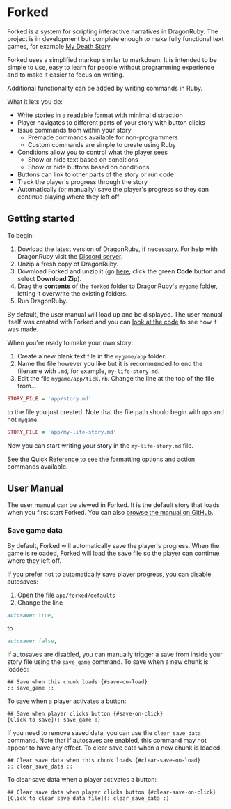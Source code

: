 # Forked
Forked is a system for scripting interactive narratives in DragonRuby. The project is in development but complete enough to make fully functional text games, for example [My Death Story](https://akzidenz.itch.io/my-death-story).

Forked uses a simplified markup similar to markdown. It is intended to be simple to use, easy to learn for people without programming experience and to make it easier to focus on writing.

Additional functionality can be added by writing commands in Ruby.

What it lets you do:
* Write stories in a readable format with minimal distraction
* Player navigates to different parts of your story with button clicks
* Issue commands from within your story
  * Premade commands available for non-programmers
  * Custom commands are simple to create using Ruby
* Conditions allow you to control what the player sees
  * Show or hide text based on conditions
  * Show or hide buttons based on conditions
* Buttons can link to other parts of the story or run code
* Track the player's progress through the story
* Automatically (or manually) save the player's progress so they can continue playing where they left off

## Getting started
To begin:
1. Dowload the latest version of DragonRuby, if necessary. For help with DragonRuby visit the [Discord server](http://discord.dragonruby.org).
2. Unzip a fresh copy of DragonRuby. 
3. Download Forked and unzip it (go [here](https://github.com/oeloeloel/forked/tree/main), click the green **Code** button and select **Download Zip**).
4. Drag the **contents** of the `forked` folder to DragonRuby's `mygame` folder, letting it overwrite the existing folders.
5. Run DragonRuby. 

By default, the user manual will load up and be displayed. The user manual itself was created with Forked and you can [look at the code](https://github.com/oeloeloel/forked/blob/main/app/story.md?plain=1) to see how it was made.

When you're ready to make your own story:
1. Create a new blank text file in the `mygame/app` folder. 
2. Name the file however you like but it is recommended to end the filename with `.md`, for example, `my-life-story.md`.
3. Edit the file `mygame/app/tick.rb`. Change the line at the top of the file from...
```rb
STORY_FILE = 'app/story.md'
```
to the file you just created. Note that the file path should begin with `app` and not `mygame`.
```rb
STORY_FILE = 'app/my-life-story.md'
```

Now you can start writing your story in the `my-life-story.md` file. 

See the [Quick Reference](quick-reference.md) to see the formatting options and action commands available.

## User Manual
The user manual can be viewed in Forked. It is the default story that loads when you first start Forked. You can also [browse the manual on GitHub](https://github.com/oeloeloel/forked/blob/main/app/story.md?plain=1).

### Save game data
By default, Forked will automatically save the player's progress. When the game is reloaded, Forked will load the save file so the player can continue where they left off.

If you prefer not to automatically save player progress, you can disable autosaves:
1. Open the file `app/forked/defaults`
2. Change the line 
```rb
autosave: true,
```
to
```rb
autosave: false,
```

If autosaves are disabled, you can manually trigger a save from inside your story file using the `save_game` command.
To save when a new chunk is loaded:
```
## Save when this chunk loads {#save-on-load}
:: save_game ::
```

To save when a player activates a button:
```
## Save when player clicks button {#save-on-click}
[Click to save](: save_game :)
```

If you need to remove saved data, you can use the `clear_save_data` command.
Note that if autosaves are enabled, this command may not appear to have any effect.
To clear save data when a new chunk is loaded:
```
## Clear save data when this chunk loads {#clear-save-on-load}
:: clear_save_data ::
```

To clear save data when a player activates a button:
```
## Clear save data when player clicks button {#clear-save-on-click}
[Click to clear save data file](: clear_save_data :)
```